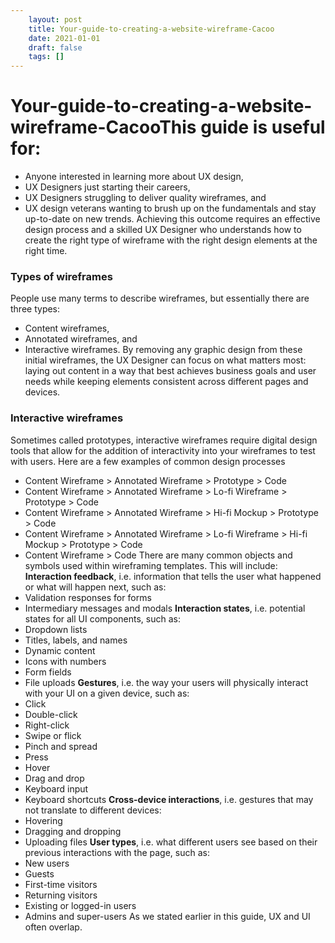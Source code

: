 ```yaml
---
 	layout: post
 	title: Your-guide-to-creating-a-website-wireframe-Cacoo
 	date: 2021-01-01
 	draft: false
 	tags: []
---
```


# Your-guide-to-creating-a-website-wireframe-CacooThis guide is useful for:
- Anyone interested in learning more about UX design,
- UX Designers just starting their careers,
- UX Designers struggling to deliver quality wireframes, and
- UX design veterans wanting to brush up on the fundamentals and stay up-to-date on new trends.
Achieving this outcome requires an effective design process and a skilled UX Designer who understands how to create the right type of wireframe with the right design elements at the right time.
### Types of wireframes
People use many terms to describe wireframes, but essentially there are three types:
- Content wireframes,
- Annotated wireframes, and
- Interactive wireframes.
By removing any graphic design from these initial wireframes, the UX Designer can focus on what matters most: laying out content in a way that best achieves business goals and user needs while keeping elements consistent across different pages and devices.
### Interactive wireframes
Sometimes called prototypes, interactive wireframes require digital design tools that allow for the addition of interactivity into your wireframes to test with users.
Here are a few examples of common design processes
- Content Wireframe > Annotated Wireframe > Prototype > Code
- Content Wireframe > Annotated Wireframe > Lo-fi Wireframe > Prototype > Code
- Content Wireframe > Annotated Wireframe > Hi-fi Mockup > Prototype > Code
- Content Wireframe > Annotated Wireframe > Lo-fi Wireframe > Hi-fi Mockup > Prototype > Code
- Content Wireframe > Code
There are many common objects and symbols used within wireframing templates.
This will include:
**Interaction feedback**, i.e. information that tells the user what happened or what will happen next, such as:
- Validation responses for forms
- Intermediary messages and modals
**Interaction states**, i.e. potential states for all UI components, such as:
- Dropdown lists
- Titles, labels, and names
- Dynamic content
- Icons with numbers
- Form fields
- File uploads
**Gestures**, i.e. the way your users will physically interact with your UI on a given device, such as:
- Click
- Double-click
- Right-click
- Swipe or flick
- Pinch and spread
- Press
- Hover
- Drag and drop
- Keyboard input
- Keyboard shortcuts
**Cross-device interactions**, i.e. gestures that may not translate to different devices:
- Hovering
- Dragging and dropping
- Uploading files
**User types**, i.e. what different users see based on their previous interactions with the page, such as:
- New users
- Guests
- First-time visitors
- Returning visitors
- Existing or logged-in users
- Admins and super-users
As we stated earlier in this guide, UX and UI often overlap.
